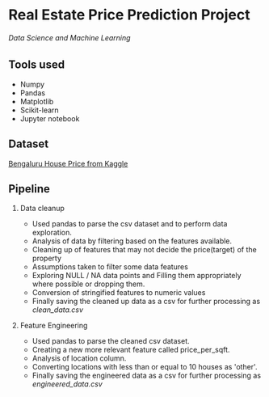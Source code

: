 # Real Estate Price Prediction Project

###### _Data Science and Machine Learning_

## Tools used

- Numpy
- Pandas
- Matplotlib
- Scikit-learn
- Jupyter notebook

## Dataset

[Bengaluru House Price from Kaggle](https://www.kaggle.com/datasets/amitabhajoy/bengaluru-house-price-data)

## Pipeline

1. Data cleanup

   - Used pandas to parse the csv dataset and to perform data exploration.
   - Analysis of data by filtering based on the features available.
   - Cleaning up of features that may not decide the price(target) of the property
   - Assumptions taken to filter some data features
   - Exploring NULL / NA data points and Filling them appropriately where possible or dropping them.
   - Conversion of stringified features to numeric values
   - Finally saving the cleaned up data as a csv for further processing as _*clean_data.csv*_

2. Feature Engineering
   - Used pandas to parse the cleaned csv dataset.
   - Creating a new more relevant feature called price_per_sqft.
   - Analysis of location column.
   - Converting locations with less than or equal to 10 houses as 'other'.
   - Finally saving the engineered data as a csv for further processing as _*engineered_data.csv*_
